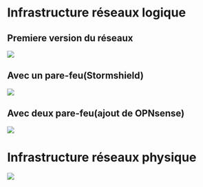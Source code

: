 # Infrastructure réseaux logique

## Premiere version du réseaux
![](image/réseaux_projet.drawio.png)

## Avec un pare-feu(Stormshield)
![](image/réseaux_avec_stormshield.drawio.png)

## Avec deux pare-feu(ajout de OPNsense)
![](image/réseaux_avec_2_pare-feu.drawio.png)

# Infrastructure réseaux physique
![](image/schéma_physique.drawio.png)